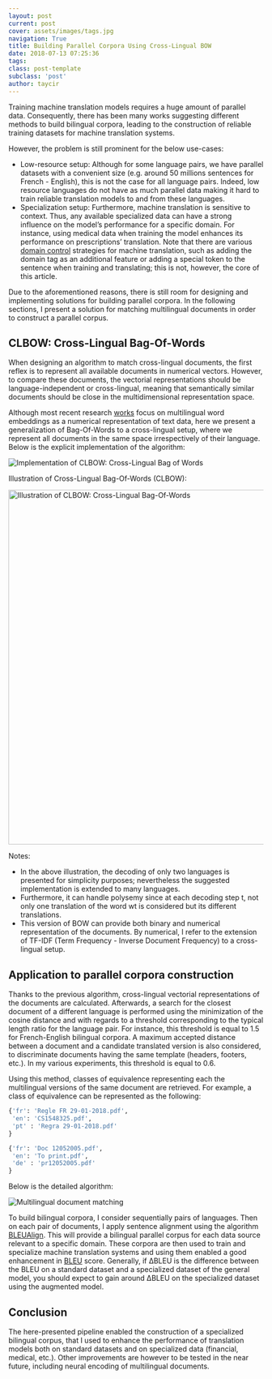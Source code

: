 ```yaml
---
layout: post
current: post
cover: assets/images/tags.jpg
navigation: True
title: Building Parallel Corpora Using Cross-Lingual BOW
date: 2018-07-13 07:25:36
tags:
class: post-template
subclass: 'post'
author: taycir
---
```


Training machine translation models requires a huge amount of parallel data.
Consequently, there has been many works suggesting different methods to build
bilingual corpora, leading to the construction of reliable training datasets for
machine translation systems.

However, the problem is still prominent for the below use-cases:
* Low-resource setup: Although for some language pairs, we have parallel datasets with a convenient size (e.g. around 50 millions sentences for French - English), this is not the case for all language pairs. Indeed, low resource languages do not have as much parallel data making it hard to
train reliable translation models to and from these languages.
* Specialization setup: Furthermore, machine translation is sensitive to context. Thus, any available specialized data can have a strong influence on the model’s performance for a specific domain. For instance, using medical data when training the model enhances its performance on prescriptions’ translation. Note that there are various [domain control](https://arxiv.org/abs/1612.06140) strategies for machine translation, such as adding the domain tag as an additional feature or adding a special token to the sentence when training and translating; this is not, however, the core of this article. 

Due to the aforementioned reasons, there is still room for designing and implementing solutions for building parallel corpora. In the following sections, I present a solution for matching multilingual documents in order to construct a parallel corpus.

## CLBOW: Cross-Lingual Bag-Of-Words

When designing an algorithm to match cross-lingual documents, the first reflex is
to represent all available documents in numerical vectors. However, to compare
these documents, the vectorial representations should be language-independent
or cross-lingual, meaning that semantically similar documents should be close
in the multidimensional representation space.

Although most recent research [works](https://arxiv.org/abs/1710.04087) focus on multilingual word embeddings as a numerical representation of text data, here we present a generalization of
Bag-Of-Words to a cross-lingual setup, where we represent all documents in the same space irrespectively of their language. Below is the explicit implementation of the algorithm:

![Implementation of CLBOW: Cross-Lingual Bag of Words]({{site.baseurl}}assets/images/algo1.png)

Illustration of Cross-Lingual Bag-Of-Words (CLBOW):

<img src="{{site.baseurl}}assets/images/cbow.png" alt="Illustration of CLBOW: Cross-Lingual Bag-Of-Words" width="700"/>

Notes:
* In the above illustration, the decoding of only two languages is presented for simplicity purposes; nevertheless the suggested implementation is extended to many languages.
* Furthermore, it can handle polysemy since at each decoding step t, not only one translation of the word wt is considered but its different translations.
* This version of BOW can provide both binary and numerical representation of the documents. By numerical, I refer to the extension of TF-IDF (Term Frequency - Inverse Document Frequency) to a cross-lingual setup.

## Application to parallel corpora construction
Thanks to the previous algorithm, cross-lingual vectorial representations of the documents are calculated. Afterwards, a search for the closest document of a different language is performed using the minimization of the cosine distance and with regards to a threshold corresponding to the typical length ratio for the language pair. For instance, this threshold is equal to 1.5 for French-English bilingual corpora. A maximum accepted distance between a document and a candidate translated version is also considered, to discriminate documents having the same template (headers, footers, etc.). In my various experiments, this threshold is equal to 0.6.

Using this method, classes of equivalence representing each the multilingual
versions of the same document are retrieved. For example, a class of equivalence
can be represented as the following:

```python
{'fr': 'Regle FR 29-01-2018.pdf', 
 'en': 'CS1548325.pdf', 
 'pt' : 'Regra 29-01-2018.pdf' 
}

{'fr': 'Doc 12052005.pdf',
 'en': 'To print.pdf',
 'de' : 'pr12052005.pdf'
}
```


Below is the detailed algorithm:


![Multilingual document matching]({{site.baseurl}}assets/images/algo2.png)


To build bilingual corpora, I consider sequentially pairs of languages. Then on each pair of documents, I apply sentence alignment using the algorithm [BLEUAlign](http://mt-archive.info/AMTA-2010-Sennrich.pdf). This will provide a bilingual parallel corpus for each data source relevant to a specific domain. These corpora are then used to train and specialize machine translation systems and using them enabled a good enhancement in [BLEU](https://www.aclweb.org/anthology/P02-1040) score. Generally, if ∆BLEU is the difference between the BLEU on a standard dataset and a specialized dataset of the general model, you should expect to gain around ∆BLEU on the specialized dataset using the augmented model.

## Conclusion
The here-presented pipeline enabled the construction of a specialized bilingual corpus, that I used to enhance the performance of translation models both on standard datasets and on specialized data (financial, medical, etc.). Other improvements are however to be tested in the near future, including neural encoding of multilingual documents.

